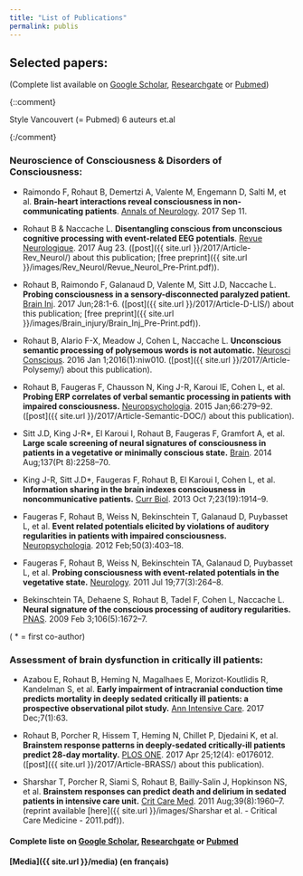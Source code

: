 ```yaml
---
title: "List of Publications"
permalink: publis
---
```




## Selected papers:
(Complete list available on [Google Scholar], [Researchgate] or [Pubmed])

{::comment}

Style Vancouvert (= Pubmed) 6 auteurs et.al

{:/comment}

<script type='text/javascript' src='https://d1bxh8uas1mnw7.cloudfront.net/assets/embed.js'></script>

### Neuroscience of Consciousness & Disorders of Consciousness:

- Raimondo F, Rohaut B, Demertzi A, Valente M, Engemann D, Salti M, et al. **Brain-heart interactions reveal consciousness in non-communicating patients**. [Annals of Neurology](http://dx.doi.org/10.1002/ana.25045). 2017 Sep 11.
    <div class='altmetric-embed' data-badge-popover='bottom' data-hide-less-than='3' data-doi='10.1002/ana.25045'></div>

- Rohaut B & Naccache L. **Disentangling conscious from unconscious cognitive processing with event-related EEG potentials**. [Revue Neurologique](http://dx.doi.org/10.1016/j.neurol.2017.08.001). 2017 Aug 23. ([post]({{ site.url }}/2017/Article-Rev_Neurol/) about this publication; [free preprint]({{ site.url }}/images/Rev_Neurol/Revue_Neurol_Pre-Print.pdf)).
    <div class='altmetric-embed' data-badge-popover='bottom' data-hide-less-than='3' data-doi='10.1016/j.neurol.2017.08.001'></div>

- Rohaut B, Raimondo F, Galanaud D, Valente M, Sitt J.D, Naccache L. **Probing
consciousness in a sensory-disconnected paralyzed patient.** [Brain Inj](https://doi.org/10.1080/02699052.2017.1327673). 2017 Jun;28:1-6. ([post]({{ site.url }}/2017/Article-D-LIS/) about this publication; [free preprint]({{ site.url }}/images/Brain_injury/Brain_Inj_Pre-Print.pdf)).
    <div class='altmetric-embed' data-badge-popover='bottom' data-hide-less-than='3' data-doi='10.1080/02699052.2017.1327673'></div>

- Rohaut B, Alario F-X, Meadow J, Cohen L, Naccache L. **Unconscious semantic processing of polysemous words is not automatic.** [Neurosci Conscious](https://doi.org/10.1093/nc/niw010). 2016 Jan 1;2016(1):niw010. ([post]({{ site.url }}/2017/Article-Polysemy/) about this publication).
    <div class='altmetric-embed' data-badge-popover='bottom'  data-hide-less-than='3' data-doi='10.1093/nc/niw010'></div>

- Rohaut B, Faugeras F, Chausson N, King J-R, Karoui IE, Cohen L, et al. **Probing ERP correlates of verbal semantic processing in patients with impaired consciousness.** [Neuropsychologia](http://dx.doi.org/10.1016/j.neuropsychologia.2014.10.014). 2015 Jan;66:279–92. ([post]({{ site.url }}/2017/Article-Semantic-DOC/) about this publication).
    <div class='altmetric-embed' data-badge-popover='bottom'  data-hide-less-than='3'  data-doi='10.1016/j.neuropsychologia.2014.10.014'></div>

- Sitt J.D, King J-R*, El Karoui I, Rohaut B, Faugeras F, Gramfort A, et al. **Large scale screening of neural signatures of consciousness in patients in a vegetative or minimally conscious state.** [Brain](https://doi.org/10.1093/brain/awu141). 2014 Aug;137(Pt 8):2258–70.
    <div class='altmetric-embed' data-badge-popover='bottom'  data-hide-less-than='3' data-doi='10.1093/brain/awu141'></div>

- King J-R, Sitt J.D*, Faugeras F, Rohaut B, El Karoui I, Cohen L, et al. **Information sharing in the brain indexes consciousness in noncommunicative patients.** [Curr Biol](http://dx.doi.org/10.1016/j.cub.2013.07.075). 2013 Oct 7;23(19):1914–9.
    <div class='altmetric-embed' data-badge-popover='bottom'  data-hide-less-than='3' data-doi='10.1016/j.cub.2013.07.075'></div>

- Faugeras F, Rohaut B, Weiss N, Bekinschtein T, Galanaud D, Puybasset L, et al.  **Event related potentials elicited by violations of auditory regularities in patients with impaired consciousness.** [Neuropsychologia](http://dx.doi.org/10.1016/j.neuropsychologia.2011.12.015). 2012 Feb;50(3):403–18.
    <div class='altmetric-embed' data-badge-popover='bottom'  data-hide-less-than='3'  data-doi='10.1016/j.neuropsychologia.2011.12.015'></div>

- Faugeras F, Rohaut B, Weiss N, Bekinschtein TA, Galanaud D, Puybasset L, et al. **Probing consciousness with event-related potentials in the vegetative state.** [Neurology](http://dx.doi.org/10.1212/WNL.0b013e3182217ee8). 2011 Jul 19;77(3):264–8.
    <div class='altmetric-embed' data-badge-popover='bottom'  data-hide-less-than='3' data-doi='10.1212/WNL.0b013e3182217ee8'></div>

- Bekinschtein TA, Dehaene S, Rohaut B, Tadel F, Cohen L, Naccache L. **Neural signature of the conscious processing of auditory regularities.** [PNAS](http://dx.doi.org/10.1073/pnas.0809667106). 2009 Feb 3;106(5):1672–7.
    <div class='altmetric-embed'  data-hide-less-than='3' data-badge-popover='bottom' data-doi='10.1073/pnas.0809667106'></div>

( * = first co-author)

### Assessment of brain dysfunction in critically ill patients:

- Azabou E, Rohaut B, Heming N, Magalhaes E, Morizot-Koutlidis R, Kandelman S, et al. **Early impairment of intracranial conduction time predicts
mortality in deeply sedated critically ill patients: a prospective observational
pilot study.** [Ann Intensive Care](https://doi.org/10.1186/s13613-017-0290-5). 2017 Dec;7(1):63.
    <div class='altmetric-embed' data-badge-popover='bottom'  data-hide-less-than='3' data-doi='10.1186/s13613-017-0290-5'></div>

- Rohaut B, Porcher R, Hissem T, Heming N, Chillet P, Djedaini K, et al. **Brainstem response patterns in deeply-sedated critically-ill patients predict 28-day mortality.** [PLOS ONE](https://doi.org/10.1371/journal.pone.0176012). 2017 Apr 25;12(4): e0176012. ([post]({{ site.url }}/2017/Article-BRASS/)  about this publication).
    <div class='altmetric-embed' data-badge-popover='bottom'  data-hide-less-than='3' data-doi='10.1371/journal.pone.0176012'></div>

- Sharshar T, Porcher R, Siami S, Rohaut B, Bailly-Salin J, Hopkinson NS, et al. **Brainstem responses can predict death and delirium in sedated patients in intensive care unit.** [Crit Care Med](http://dx.doi.org/10.1097/CCM.0b013e31821b843b). 2011 Aug;39(8):1960–7. (reprint available [here]({{ site.url }}/images/Sharshar et al. - Critical Care Medicine - 2011.pdf)).
    <div class='altmetric-embed' data-badge-popover='bottom'  data-hide-less-than='3' data-doi='10.1097/CCM.0b013e31821b843b'></div>

#### Complete liste on [Google Scholar], [Researchgate] or [Pubmed]

#### [Media]({{ site.url }}/media) (en français)

[Google Scholar]: https://scholar.google.fr/citations?hl=fr&user=jgHpg1oAAAAJ&view_op=list_works&sortby=pubdate
[Researchgate]:https://www.researchgate.net/profile/Benjamin_Rohaut
[Pubmed]:https://www.ncbi.nlm.nih.gov/pubmed/?term=Rohaut+B%5BAuthor%5D

